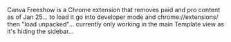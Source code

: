 Canva Freeshow is a Chrome extension that removes paid and pro content as of Jan 25... to load it go into developer mode and chrome://extensions/ then "load unpacked"... currently only working in the main Template view as it's hiding the sidebar...
